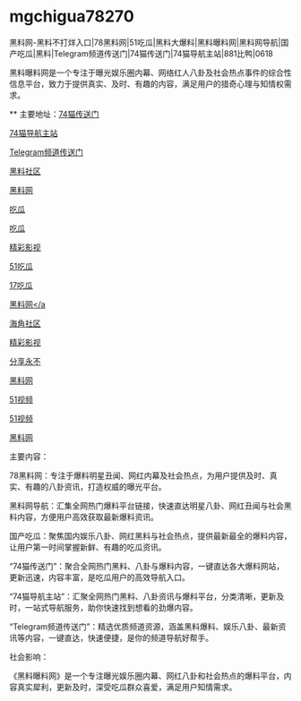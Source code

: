 # mgchigua78270
黑料网-黑料不打烊入口|78黑料网|51吃瓜|黑料大爆料|黑料曝料网|黑料网导航|国产吃瓜|黑料|Telegram频道传送门|74猫传送门|74猫导航主站|881比鸭|0618

黑料曝料网是一个专注于曝光娱乐圈内幕、网络红人八卦及社会热点事件的综合性信息平台，致力于提供真实、及时、有趣的内容，满足用户的猎奇心理与知情权需求。

** 主要地址：<a href="https://74mao.com/">74猫传送门</a>

<a href="https://74mao.com/">74猫导航主站</a>

<a href="https://74mao.com/">Telegram频道传送门</a>

<a href="https://shouyeheiliaoshe.pages.dev/">黑料社区</a>

<a href="https://wangbaochiguahei.pages.dev/">黑料网</a>

<a href="https://chiguabaoliao01.pages.dev/">吃瓜</a>

<a href="https://chiguabaoliaowang01.pages.dev/">吃瓜</a>

<a href="https://hj-260.pages.dev/">精彩影视</a>

<a href="https://heiliaoshezui1.pages.dev/">51吃瓜</a>

<a href="https://17chiguabudayang.pages.dev/">17吃瓜</a>

<a href="https://heiliaobudayang01.pages.dev/">黑料网</a

<a href="https://hj-258.pages.dev/">海角社区</a>

<a href="https://hj-260.pages.dev/">精彩影视</a>

<a href="https://hj-264.pages.dev/">分享永不</a>

<a href="https://hj-267.pages.dev/">黑料网</a>

<a href="https://hj-342.pages.dev/">51视频</a>

<a href="https://hj-337.pages.dev//">51视频</a>

<a href="https://hj-310.pages.dev/">黑料网</a>

主要内容：

78黑料网：专注于爆料明星丑闻、网红内幕及社会热点，为用户提供及时、真实、有趣的八卦资讯，打造权威的曝光平台。

黑料网导航：汇集全网热门爆料平台链接，快速直达明星八卦、网红丑闻与社会黑料内容，方便用户高效获取最新爆料资讯。

国产吃瓜：聚焦国内娱乐八卦、网红黑料与社会热点，提供最新最全的爆料内容，让用户第一时间掌握新鲜、有趣的吃瓜资讯。

“74猫传送门”：聚合全网热门黑料、八卦与爆料内容，一键直达各大爆料网站，更新迅速，内容丰富，是吃瓜用户的高效导航入口。

“74猫导航主站”：汇聚全网热门黑料、八卦资讯与爆料平台，分类清晰，更新及时，一站式导航服务，助你快速找到想看的劲爆内容。

“Telegram频道传送门”：精选优质频道资源，涵盖黑料爆料、娱乐八卦、最新资讯等内容，一键直达，快速便捷，是你的频道导航好帮手。

社会影响：

《黑料曝料网》是一个专注曝光娱乐圈内幕、网红八卦和社会热点的爆料平台，内容真实犀利，更新及时，深受吃瓜群众喜爱，满足用户知情需求。
